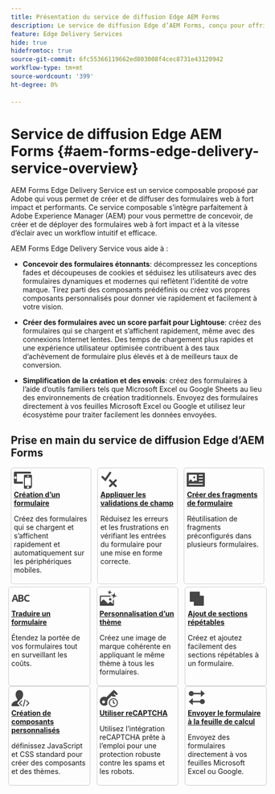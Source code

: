 ```yaml
---
title: Présentation du service de diffusion Edge AEM Forms
description: Le service de diffusion Edge d’AEM Forms, conçu pour offrir des performances optimales, vous permet d’envisager l’avenir d’une collecte de données rationalisée et de l’engagement des utilisateurs.
feature: Edge Delivery Services
hide: true
hidefromtoc: true
source-git-commit: 6fc55366119662ed803008f4cec8731e43120942
workflow-type: tm+mt
source-wordcount: '399'
ht-degree: 0%

---
```



# Service de diffusion Edge AEM Forms {#aem-forms-edge-delivery-service-overview}

AEM Forms Edge Delivery Service est un service composable proposé par Adobe qui vous permet de créer et de diffuser des formulaires web à fort impact et performants. Ce service composable s’intègre parfaitement à Adobe Experience Manager (AEM) pour vous permettre de concevoir, de créer et de déployer des formulaires web à fort impact et à la vitesse d’éclair avec un workflow intuitif et efficace.

AEM Forms Edge Delivery Service vous aide à :

* **Concevoir des formulaires étonnants**: décompressez les conceptions fades et découpeuses de cookies et séduisez les utilisateurs avec des formulaires dynamiques et modernes qui reflètent l’identité de votre marque. Tirez parti des composants prédéfinis ou créez vos propres composants personnalisés pour donner vie rapidement et facilement à votre vision.

* **Créer des formulaires avec un score parfait pour Lightouse**: créez des formulaires qui se chargent et s’affichent rapidement, même avec des connexions Internet lentes. Des temps de chargement plus rapides et une expérience utilisateur optimisée contribuent à des taux d’achèvement de formulaire plus élevés et à de meilleurs taux de conversion.

* **Simplification de la création et des envois**: créez des formulaires à l’aide d’outils familiers tels que Microsoft Excel ou Google Sheets au lieu des environnements de création traditionnels. Envoyez des formulaires directement à vos feuilles Microsoft Excel ou Google et utilisez leur écosystème pour traiter facilement les données envoyées.

## Prise en main du service de diffusion Edge d’AEM Forms

<div>

<style>
    .card-container {
        width: calc(33% - 10px);
        margin: 5px;
        border: 1px solid #ccc;
        border-radius: 5px;
        padding: 5px;
        box-sizing: border-box;
        transition: background-color 0.3s ease; /* Adding transition effect */
    }
    .card-container:hover {
        background-color: #f0f0f0; /* Changing background color on hover */
    }
</style>

<div style="display: flex; flex-wrap: wrap; justify-content: space-between; margin: -5px;">
    <div class="card-container">
        <a href="/help/edge/docs/forms/create-forms.md">
            <img src="/help/edge/assets/smock_devices_18_n.svg" alt="Création d’un formulaire à l’aide de formulaires AEM" style="border-radius: 5px;"> </b>
            <br><b style="margin-top: 5px;">Création d’un formulaire</b>
        </a>
        <p>Créez des formulaires qui se chargent et s’affichent rapidement et automatiquement sur les périphériques mobiles.</p>
    </div>
    <div class="card-container">
        <a href="/help/edge/docs/forms/validate-forms.md">
            <img src="/help/edge/assets/smock_condition_18_n.svg" alt="Ajouter des validations à des champs de formulaire" style="border-radius: 5px;"> </b>
            <br><b style="margin-top: 5px;">Appliquer les validations de champ</b>
        </a>
        <p>Réduisez les erreurs et les frustrations en vérifiant les entrées du formulaire pour une mise en forme correcte.</p>
    </div>
    <div class="card-container">
        <a href="/help/edge/docs/forms/form-fragments.md">
            <img src="/help/edge/assets/smock_documentfragment_18_n.svg" alt="Utilisation de fragments de formulaire dans un formulaire EDS" style="border-radius: 5px;"> </b>
            <br><b style="margin-top: 5px;">Créer des fragments de formulaire</b>
        </a>
        <p>Réutilisation de fragments préconfigurés dans plusieurs formulaires.</p>
    </div>
    <!-- Repeat the same structure for other cards -->

<div style="display: flex; flex-wrap: wrap; justify-content: space-between; margin: -5px;">
  <div class="card-container">
        <a href="/help/edge/docs/forms/translate-forms.md">  
          <img src="/help/edge/assets/smock_abc_18_n.svg" alt="Traduire un formulaire EDS" style="border-radius: 5px;"> </b>
          <br><b style="margin-top: 5px;">Traduire un formulaire</b>
      </a>
      <p>Étendez la portée de vos formulaires tout en surveillant les coûts.</p>
  </div>
  <div class="card-container">
      <a href="/help/edge/docs/forms/style-theme-forms.md">
          <img src="/help/edge/assets/smock_imageautomode_18_N.svg" alt="Application de styles ou de thèmes à un formulaire de texte" style="border-radius: 5px;"> </b>
          <br><b style="margin-top: 5px;">Personnalisation d’un thème</b>
      </a>
      <p>Créez une image de marque cohérente en appliquant le même thème à tous les formulaires.</p>
  </div>
  <div class="card-container">
    <a href="/help/edge/docs/forms/repeatable-forms.md">  
      <img src="/help/edge/assets/smock_addto_18_n.svg" alt="Ajout de sections répétables à un formulaire EDS" alt="Utilisation de fragments de formulaire dans un formulaire EDS" style="border-radius: 5px;"> </b>
          <br><b style="margin-top: 5px;">Ajout de sections répétables</b>
      </a>
      <p>Créez et ajoutez facilement des sections répétables à un formulaire.</p>
  </div>
</div>
<!-- Repeat the same structure for other cards -->

<div style="display: flex; flex-wrap: wrap; justify-content: space-between; margin: -5px;">
  <div class="card-container">
    <a href="/help/edge/docs/forms/custom-components-forms.md"> 
      <img src="/help/edge/assets/smock_userdeveloper_18_n.svg" alt="Création de composants de formulaires personnalisés à l’aide du code JavaScript et CSS standard"  style="border-radius: 5px;"> </b>
          <br><b style="margin-top: 5px;">Création de composants personnalisés</b>
      </a>
      <p>définissez JavaScript et CSS standard pour créer des composants et des thèmes.</p>
  </div>
  <div class="card-container">
    <a href="/help/edge/docs/forms/recaptacha-forms.md">  
      <img src="/help//edge/assets/smock_keyclock_18_n.svg" alt="Utiliser reCAPTCHA dans un formulaire EDS" style="border-radius: 5px;"> </b>
          <br><b style="margin-top: 5px;">Utiliser reCAPTCHA</b>
      </a>
      <p>Utilisez l’intégration reCAPTCHA prête à l’emploi pour une protection robuste contre les spams et les robots.</p>
  </div>
  <div class="card-container">
    <a href="/help/edge/docs/forms/create-forms.md#manually-configure-a-spreadsheet-to-accept-data">   
      <img src="/help/edge/assets/smock_platformdatamapping_18_n.svg" alt="Envoyer le formulaire" alt="Utilisation de fragments de formulaire dans un formulaire EDS" style="border-radius: 5px;"> </b>
          <br><b style="margin-top: 5px;">Envoyer le formulaire à la feuille de calcul</b>
      </a>
      <p>Envoyez des formulaires directement à vos feuilles Microsoft Excel ou Google.</p>
  </div>
</div>
</div>

</br>

<!-- 
<div style="display: flex; flex-wrap: wrap; justify-content: space-between; margin: 5px;">
    <div style="width: 30%; margin-bottom: 10px; border: 1px solid #ccc; border-radius: 5px; padding: 10px; box-sizing: border-box;">
       <a href="/help/edge/docs/forms/create-forms.md"> <img src="/help/edge/assets/smock_devices_18_n.svg"alt="Create a form using eds forms" style="width: 75px, Height: 50px; border-radius: 5px;"> 
        <b style="margin-top: 10px;"> Create a form</b> </a>
        <p> Create forms that that load and render quickly and automatically reflows on mobile devices.</p> <a href="/help/edge/docs/forms/create-forms.md"> </a>
    </div>
    <div style="width: 30%; margin-bottom: 10px; border: 1px solid #ccc; border-radius: 5px; padding: 10px; box-sizing: border-box;">
        <a href="/help/edge/docs/forms/validate-forms.md"> <img src="/help/edge/assets/smock_condition_18_n.svg" alt="Add validations to form fields" style="width: 75px, Height: 50px; border-radius: 5px;"> 
        <b style="margin-top: 10px;">Apply field validations</b> </a>
        <p>Reduce errors and frustration by checking form inputs for proper formatting.</p>
    </div>
    <div style="width: 30%; margin-bottom: 10px; border: 1px solid #ccc; border-radius: 5px; padding: 10px; box-sizing: border-box;">
        <a href="/help/edge/docs/forms/form-fragments.md">  <img src="/help/edge/assets/smock_documentfragment_18_n.svg" alt="Use Form Fragments in an EDS Form" style="width: 75px, Height: 50px; border-radius: 5px;"> 
        <b style="margin-top: 10px;">Create form fragments</b> </a>
        <p>Reuse preconfigured fragments across multiple forms.</p>
    </div>
    <div style="width: 30%; margin-bottom: 10px; border: 1px solid #ccc; border-radius: 5px; padding: 10px; box-sizing: border-box;">
        <a href="/help/edge/docs/forms/translate-forms.md">  <img src="/help/edge/assets/smock_abc_18_n.svg" alt="Translate an EDS Form" style="width: 75px, Height: 50px; border-radius: 5px;"> 
        <b style="margin-top: 10px;">Translate a form </b> </a>
        <p>Extend the reach of your forms while keeping costs in check.</p>
    </div>
    <div style="width: 30%; margin-bottom: 10px; border: 1px solid #ccc; border-radius: 5px; padding: 10px; box-sizing: border-box;">
        <a href="/help/edge/docs/forms/style-theme-forms.md">  <img src="/help/edge/assets/smock_imageautomode_18_N.svg" alt="Apply styles or themes to an eds form" style="width: 75px, Height: 50px; border-radius: 5px;"> 
        <b style="margin-top: 10px;">Customize a theme</b> </a>
        <p>Create a consistent brand image by applying same theme across forms. </p>
    </div>
    <div style="width: 30%; margin-bottom: 10px; border: 1px solid #ccc; border-radius: 5px; padding: 10px; box-sizing: border-box;">
        <a href="/help/edge/docs/forms/repeatable-forms.md">  <img src="/help/edge/assets/smock_addto_18_n.svg" alt="Add repeatable sections to an EDS Form" style="width: 75px, Height: 50px; border-radius: 5px;"> 
        <b style="margin-top: 10px;">Add repeatable sections</b> </a>
        <p>Effortlessly create and add repeatable sections to a form.</p>
    </div>
   <div style="width: 30%; margin-bottom: 10px; border: 1px solid #ccc; border-radius: 5px; padding: 10px; box-sizing: border-box;">
         <a href="/help/edge/docs/forms/custom-components-forms.md"> <img src="/help/edge/assets/smock_userdeveloper_18_n.svg" alt="Create custom forms components using standard JavaScript and CSS" style="width: 75px, Height: 50px; border-radius: 5px;">  
        <b style="margin-top: 10px;">Create custom components</b> </a>
        <p>Use standard JavaScript and CSS to create components and themes.</p>
    </div>
    <div style="width: 30%; margin-bottom: 10px; border: 1px solid #ccc; border-radius: 5px; padding: 10px; box-sizing: border-box;">
         <a href="/help/edge/docs/forms/recaptacha-forms.md">  <img src="/help//edge/assets/smock_keyclock_18_n.svg" alt="Use reCAPTCHA in an EDS Form" style="width: 75px, Height: 50px; border-radius: 5px;"> 
        <b style="margin-top: 10px;">Use reCAPTCHA</b> </a>
        <p>Use OOTB reCAPTCHA integration for robust spam and bot protection.</p>
    </div>
        <div style="width: 30%; margin-bottom: 10px; border: 1px solid #ccc; border-radius: 5px; padding: 10px; box-sizing: border-box;">
        <a href="/help/edge/docs/forms/create-forms.md#manually-configure-a-spreadsheet-to-accept-data">   <img src="/help/edge/assets/smock_platformdatamapping_18_n.svg" alt="Submit form" style="width: 75px, Height: 50px; border-radius: 5px;"> 
        <b style="margin-top: 10px;">Submit form to spreadsheet</b> </a>
        <p>Submit forms directly to your Microsoft Excel or Google Sheets.</p>
    </div>
    
</div>

-->








